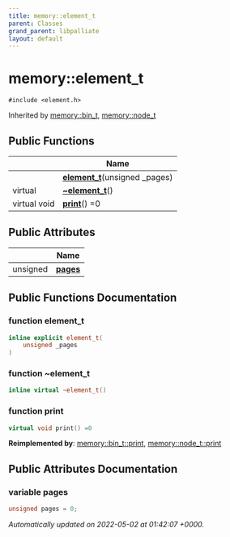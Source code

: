 ```yaml
---
title: memory::element_t
parent: Classes
grand_parent: libpalliate
layout: default
---
```


# memory::element_t






`#include <element.h>`

Inherited by [memory::bin_t](/libpalliate/generated/Classes/structmemory_1_1bin__t), [memory::node_t](/libpalliate/generated/Classes/structmemory_1_1node__t)

## Public Functions

|                | Name           |
| -------------- | -------------- |
| | **[element_t](/libpalliate/generated/Classes/structmemory_1_1element__t#function-element-t)**(unsigned _pages) |
| virtual | **[~element_t](/libpalliate/generated/Classes/structmemory_1_1element__t#function-~element-t)**() |
| virtual void | **[print](/libpalliate/generated/Classes/structmemory_1_1element__t#function-print)**() =0 |

## Public Attributes

|                | Name           |
| -------------- | -------------- |
| unsigned | **[pages](/libpalliate/generated/Classes/structmemory_1_1element__t#variable-pages)**  |

## Public Functions Documentation

### function element_t

```cpp
inline explicit element_t(
    unsigned _pages
)
```


### function ~element_t

```cpp
inline virtual ~element_t()
```


### function print

```cpp
virtual void print() =0
```


**Reimplemented by**: [memory::bin_t::print](/libpalliate/generated/Classes/structmemory_1_1bin__t#function-print), [memory::node_t::print](/libpalliate/generated/Classes/structmemory_1_1node__t#function-print)


## Public Attributes Documentation

### variable pages

```cpp
unsigned pages = 0;
```



_Automatically updated on 2022-05-02 at 01:42:07 +0000._